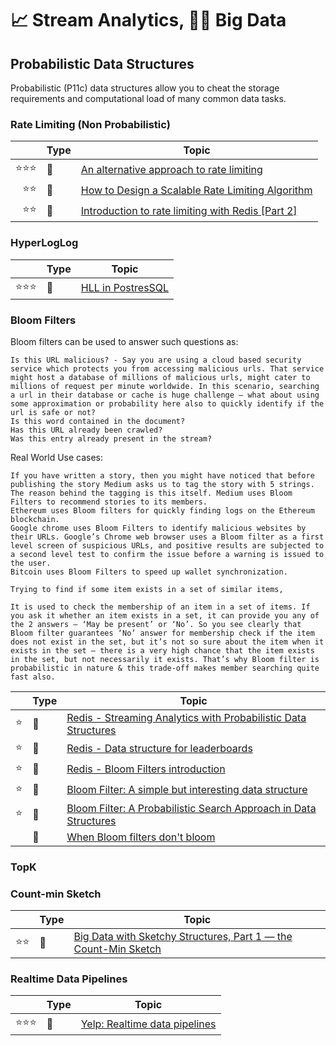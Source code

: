 # :chart_with_upwards_trend: Stream Analytics, 🗻:mount_fuji: Big Data

## Probabilistic Data Structures

Probabilistic (P11c) data structures allow you to cheat the storage requirements and computational load of many common data tasks.

### Rate Limiting (Non Probabilistic)

||Type|Topic
------------: | ------------- | -------------
:star::star::star:|:newspaper:|[An alternative approach to rate limiting](https://www.figma.com/blog/an-alternative-approach-to-rate-limiting/)
:star::star:|:newspaper:|[How to Design a Scalable Rate Limiting Algorithm](https://konghq.com/blog/how-to-design-a-scalable-rate-limiting-algorithm/)
:star::star:|:newspaper:|[Introduction to rate limiting with Redis [Part 2]](https://www.binpress.com/rate-limiting-with-redis-2/)

### HyperLogLog

||Type|Topic
------------: | ------------- | -------------
:star::star::star:|:newspaper:|[HLL in PostresSQL](http://tech.nextroll.com/blog/dev/2019/08/06/hll-in-postgresql.html)

### Bloom Filters

Bloom filters can be used to answer such questions as:

    Is this URL malicious? - Say you are using a cloud based security service which protects you from accessing malicious urls. That service might host a database of millions of malicious urls, might cater to millions of request per minute worldwide. In this scenario, searching a url in their database or cache is huge challenge — what about using some approximation or probability here also to quickly identify if the url is safe or not?
    Is this word contained in the document?
    Has this URL already been crawled?
    Was this entry already present in the stream?

Real World Use cases:

    If you have written a story, then you might have noticed that before publishing the story Medium asks us to tag the story with 5 strings. The reason behind the tagging is this itself. Medium uses Bloom Filters to recommend stories to its members.
    Ethereum uses Bloom filters for quickly finding logs on the Ethereum blockchain.
    Google chrome uses Bloom Filters to identify malicious websites by their URLs. Google’s Chrome web browser uses a Bloom filter as a first level screen of suspicious URLs, and positive results are subjected to a second level test to confirm the issue before a warning is issued to the user.
    Bitcoin uses Bloom Filters to speed up wallet synchronization.

    Trying to find if some item exists in a set of similar items,

    It is used to check the membership of an item in a set of items. If you ask it whether an item exists in a set, it can provide you any of the 2 answers — ‘May be present’ or ‘No’. So you see clearly that Bloom filter guarantees ‘No’ answer for membership check if the item does not exist in the set, but it’s not so sure about the item when it exists in the set — there is a very high chance that the item exists in the set, but not necessarily it exists. That’s why Bloom filter is probabilistic in nature & this trade-off makes member searching quite fast also.

||Type|Topic
------------: | ------------- | -------------
:star:|:newspaper:|[Redis - Streaming Analytics with Probabilistic Data Structures](https://redislabs.com/blog/streaming-analytics-with-probabilistic-data-structures/)
:star:|:newspaper:|[Redis - Data structure for leaderboards](https://redislabs.com/blog/redis-game-mechanics-scoring/)
:star:|:newspaper:|[Redis - Bloom Filters introduction](https://redislabs.com/blog/redis-redisbloom-bloom-filters/)
:star:|:newspaper:|[Bloom Filter: A simple but interesting data structure](https://medium.com/datadriveninvestor/bloom-filter-a-simple-but-interesting-data-structure-37fd53b11606)
:star:|:newspaper:|[Bloom Filter: A Probabilistic Search Approach in Data Structures](https://medium.com/techspace-usict/bloom-filter-a-probabilistic-search-approach-in-data-structures-cb3dd48c6632)
||:newspaper:|[When Bloom filters don't bloom](https://blog.cloudflare.com/when-bloom-filters-dont-bloom/)

### TopK

### Count-min Sketch

||Type|Topic
------------: | ------------- | -------------
|:star::star:|:newspaper:|[Big Data with Sketchy Structures, Part 1 — the Count-Min Sketch](https://towardsdatascience.com/big-data-with-sketchy-structures-part-1-the-count-min-sketch-b73fb3a33e2a)

### Realtime Data Pipelines

||Type|Topic
------------: | ------------- | -------------
:star::star::star:|:newspaper:|[Yelp: Realtime data pipelines](https://engineeringblog.yelp.com/2016/07/billions-of-messages-a-day-yelps-real-time-data-pipeline.html)